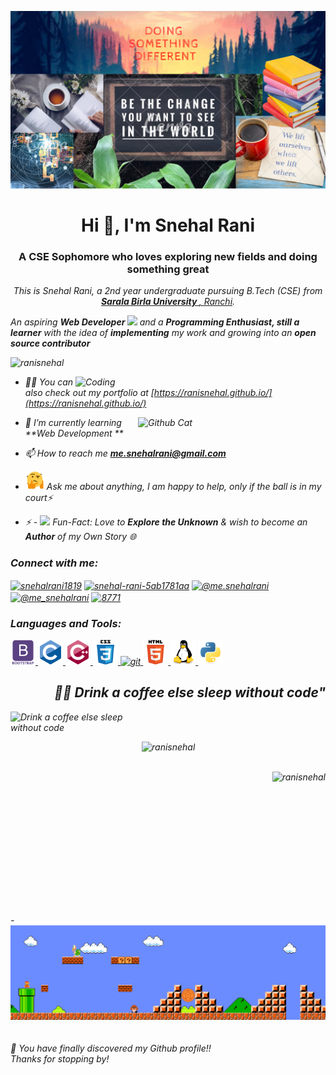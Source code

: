 [![MastHead](https://github.com/ranisnehal/ranisnehal/blob/main/doing%20something%20different.png)](https://ranisnehal.github.io)
<h1 align="center">Hi 👋, I'm Snehal Rani</h1>
<h3 align="center">A CSE Sophomore who loves exploring new fields and doing something great</h3>

<p align="center">
  <em>
    This is Snehal Rani, a 2nd year undergraduate pursuing B.Tech (CSE) from <a href="https://www.sbu.ac.in/ranchi"> <b>Sarala Birla University </b>, Ranchi</a>. <br>

 An aspiring <b> Web Developer  </b> <img src="https://media.giphy.com/media/7TcdtHOCxo3meUvPgj/giphy.gif" width="30px"> and a <b> Programming Enthusiast, </b> <b>still a learner</b>
    with the idea of <b>implementing</b> my work and growing into an <b>open source contributor </b> 
</p>


<p align="left"> <img src="https://komarev.com/ghpvc/?username=ranisnehal&label=Profile%20views&color=0e75b6&style=flat" alt="ranisnehal" /> </p>

<img align="right" alt="Coding" width="400" src="https://cdn.dribbble.com/users/2646423/screenshots/5507196/computer.gif">

- 👨‍💻 You can also check out my portfolio at [https://ranisnehal.github.io/](https://ranisnehal.github.io/)

<img align="right" width=300px alt="Github Cat" src="https://camo.githubusercontent.com/3b7c592ede97b6138ffd4b1cc1541c2f3b11fd39/687474703a2f2f33312e6d656469612e74756d626c722e636f6d2f31376665613932306666333665663466356238373764353231366137616164392f74756d626c725f6d6f39786a65387a5a34317163626975666f315f313238302e676966" />


<p align="left"> <a href="https://github.com/ryo-ma/github-profile-trophy"></a> </p>

- 🌱 I’m currently learning **Web Development **

- 📫 How to reach me **me.snehalrani@gmail.com**

- <img src="https://github.com/Harshita248/Harshita248/blob/main/Assets/hmm.gif" width="30px">&nbsp;Ask me about anything, I am happy to help, only if the ball is in my court⚡️

- ⚡ - <img src="https://media.giphy.com/media/1Bek3O06EXr6YaBcLy/giphy.gif" width="30px">&nbsp;Fun-Fact: Love to **_Explore the Unknown_** & wish to become an **Author** of my _Own Story_ 🌐

<h3 align="left">Connect with me:</h3>
<p align="left">
<a href="https://twitter.com/snehalrani1819" target="blank"><img align="center" src="https://raw.githubusercontent.com/rahuldkjain/github-profile-readme-generator/master/src/images/icons/Social/twitter.svg" alt="snehalrani1819" height="30" width="40" /></a>
<a href="https://linkedin.com/in/snehal-rani-5ab1781aa" target="blank"><img align="center" src="https://raw.githubusercontent.com/rahuldkjain/github-profile-readme-generator/master/src/images/icons/Social/linked-in-alt.svg" alt="snehal-rani-5ab1781aa" height="30" width="40" /></a>
<a href="https://medium.com/@me.snehalrani" target="blank"><img align="center" src="https://raw.githubusercontent.com/rahuldkjain/github-profile-readme-generator/master/src/images/icons/Social/medium.svg" alt="@me.snehalrani" height="30" width="40" /></a>
<a href="https://www.hackerrank.com/@me_snehalrani" target="blank"><img align="center" src="https://raw.githubusercontent.com/rahuldkjain/github-profile-readme-generator/master/src/images/icons/Social/hackerrank.svg" alt="@me_snehalrani" height="30" width="40" /></a>
<a href="https://discord.gg/8771" target="blank"><img align="center" src="https://raw.githubusercontent.com/rahuldkjain/github-profile-readme-generator/master/src/images/icons/Social/discord.svg" alt="8771" height="30" width="40" /></a>
</p>

<h3 align="left">Languages and Tools:</h3>

<p align="left"> <a href="https://getbootstrap.com" target="_blank"> <img src="https://raw.githubusercontent.com/devicons/devicon/master/icons/bootstrap/bootstrap-plain-wordmark.svg" alt="bootstrap" width="40" height="40"/> </a> <a href="https://www.cprogramming.com/" target="_blank"> <img src="https://raw.githubusercontent.com/devicons/devicon/master/icons/c/c-original.svg" alt="c" width="40" height="40"/> </a> <a href="https://www.w3schools.com/cpp/" target="_blank"> <img src="https://raw.githubusercontent.com/devicons/devicon/master/icons/cplusplus/cplusplus-original.svg" alt="cplusplus" width="40" height="40"/> </a> <a href="https://www.w3schools.com/css/" target="_blank"> <img src="https://raw.githubusercontent.com/devicons/devicon/master/icons/css3/css3-original-wordmark.svg" alt="css3" width="40" height="40"/> </a> <a href="https://git-scm.com/" target="_blank"> <img src="https://www.vectorlogo.zone/logos/git-scm/git-scm-icon.svg" alt="git" width="40" height="40"/> </a> <a href="https://www.w3.org/html/" target="_blank"> <img src="https://raw.githubusercontent.com/devicons/devicon/master/icons/html5/html5-original-wordmark.svg" alt="html5" width="40" height="40"/> </a> <a href="https://www.linux.org/" target="_blank"> <img src="https://raw.githubusercontent.com/devicons/devicon/master/icons/linux/linux-original.svg" alt="linux" width="40" height="40"/> </a> <a href="https://www.python.org" target="_blank"> <img src="https://raw.githubusercontent.com/devicons/devicon/master/icons/python/python-original.svg" alt="python" width="40" height="40"/> </a> </p>

<h2 align="right"> 🤷‍♂️ Drink a coffee else sleep without code"</h2>

<p><a href="https://www.buymeacoffee.com/Drink a coffee else sleep without code"> <img align="left" src="https://cdn.buymeacoffee.com/buttons/v2/default-yellow.png" height="50" width="210" alt="Drink a coffee else sleep without code" /></a></p><br><br>


<p><img align="left" src="https://github-readme-stats.vercel.app/api/top-langs?username=ranisnehal&show_icons=true&locale=en&layout=compact" alt="ranisnehal" /></p>
<br>
<br>
<p>&nbsp;<img align="right" src="https://github-readme-stats.vercel.app/api?username=ranisnehal&show_icons=true&locale=en" alt="ranisnehal" /></p><br>
<br>
<br>
<br>

<p>
</p>







<br />
<br />
</details>

<br />
<br />
</details>
<br />
<br />
</details>




-<img src="https://github.com/Harshita248/Harshita248/blob/main/Assets/Mario_Gameplay.gif" alt="Mario Game" width="980">
<br>
<br>
<br>
🔭 You have finally discovered my Github profile!!
<br>Thanks for stopping by!
<br>
<br>
